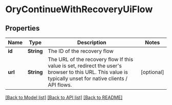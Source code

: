# OryContinueWithRecoveryUiFlow

## Properties
Name | Type | Description | Notes
------------ | ------------- | ------------- | -------------
**id** | **String** | The ID of the recovery flow | 
**url** | **String** | The URL of the recovery flow  If this value is set, redirect the user&#39;s browser to this URL. This value is typically unset for native clients / API flows. | [optional] 

[[Back to Model list]](../README.md#documentation-for-models) [[Back to API list]](../README.md#documentation-for-api-endpoints) [[Back to README]](../README.md)


